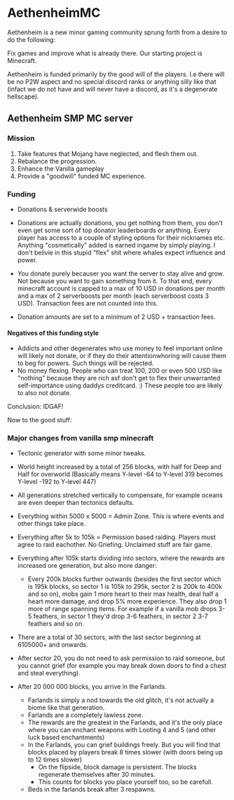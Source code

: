 # AethenheimMC
Aethenheim is a new minor gaming community sprung forth from 
a desire to do the following:

Fix games and improve what is already there.
Our starting project is Minecraft.

Aethenheim is funded primarily by the good will of the players.
I.e there will be no P2W aspect and no special discord ranks or anything silly
like that (infact we do not have and will never have a discord, as it's a degenerate hellscape).



## Aethenheim SMP MC server

### Mission

1. Take features that Mojang have neglected, and flesh them out.
2. Rebalance the progression.
3. Enhance the Vanilla gameplay 
4. Provide a "goodwill" funded MC experience. 

### Funding

* Donations & serverwide boosts
* Donations are actually donations, you get nothing from them, you don't even get some sort of top donator leaderboards or anything.
  Every player has access to a couple of styling options for their nicknames etc.
  Anything "cosmetically" added is earned ingame by simply playing.
  I don't belivie in this stupid "flex" shit where whales expect influence and power.

* You donate purely becauser you want the server to stay alive and grow. Not because you want to gain something from it.
  To that end, every minecraft account is capped to a max of 10 USD in donations per month and a max of 2 serverboosts per month (each serverboost costs 3 USD).
  Transaction fees are not counted into this.

* Donation amounts are set to a minimum of 2 USD + transaction fees.

#### Negatives of this funding style
* Addicts and other degenerates who use money to feel important online will likely not donate, or if they do
  their attentionwhoring will cause them to beg for powers. Such things will be rejected.
* No money flexing. People who can treat 100, 200 or even 500 USD like "nothing" because they are rich asf
  don't get to flex their unwarranted self-importance using daddys creditcard. :)
  These people too are likely to also not donate.

Conclusion: IDGAF!

Now to the good stuff:

### Major changes from vanilla smp minecraft

* Tectonic generator with some minor tweaks.
* World height increased by a total of 256 blocks, with half for Deep and Half for overworld (Basically means Y-level -64 to Y-level 319 becomes Y-level -192 to Y-level 447)
* All generations stretched vertically to compensate, for example oceans are even deeper than tectonics defaults.
* Everything within 5000 x 5000 = Admin Zone. This is where events and other things take place.
* Everything after 5k to 105k = Permission based raiding. Players must agree to raid eachother. No Griefing. Unclaimed stuff are fair game.
* Everything after 105k starts dividing into sectors, where the rewards are increased ore generation, but also more danger:
  * Every 200k blocks further outwards (besides the first sector which is 195k blocks, so sector 1 is 105k to 295k, sector 2 is 200k to 400k and so on), mobs gain 1 more heart to their max health, deal half a heart more damage, and drop 5% more experience. They also
    drop 1 more of range spanning items. For example if a vanilla mob drops 3-5 feathers, in sector 1 they'd drop 3-6 feathers, in sector 2 3-7 feathers and so on.
* There are a total of 30 sectors, with the last sector beginning at 6105000+ and onwards.
* After sector 20, you do not need to ask permission to raid someone, but you cannot grief (for example you may break down doors to find a chest and steal everything).

* After 20 000 000 blocks, you arrive in the Farlands.
  * Farlands is simply a nod towards the old glitch, it's not actually a biome like that generation.
  * Farlands are a completely lawless zone.
  * The rewards are the greatest in the Farlands, and it's the only place where you can enchant weapons with Looting 4 and 5 (and other luck based enchantments)
  * In the Farlands, you can grief buildings freely. But you will find that blocks placed by players break 8 times slower (with doors being up to 12 times slower)
    * On the flipside, block damage is persistent. The blocks regenerate themselves after 30 minutes.
    * This counts for blocks you place yourself too, so be carefull.
  * Beds in the farlands break after 3 respawns.

